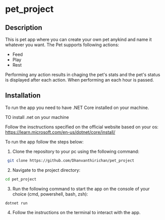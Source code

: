 # pet_project

## Description

This is pet app where you can  create your own pet anykind and name it whatever you want. 
The Pet supports following actions:

- Feed
- Play
- Rest

Performing any action results in chaging the pet's stats and the pet's status is displayed after each action.
When performing an each hour is passed.

## Installation

To run the app you need to have .NET Core installed on your machine.

TO install .net on your machine  

Follow the insctructions specified on the official website based on your os:
 <https://learn.microsoft.com/en-us/dotnet/core/install/>


To run the app follow the steps below:

1. Clone the repository to your pc using the following command:

```bash
 git clone https://github.com/Dhanvanthirichan/pet_project
 ```

2. Navigate to the project directory:

```bash
cd pet_project
```

3. Run the following command to start the app on the console of your choice (cmd, powershell, bash, zsh):

```bash
dotnet run
```

4. Follow the instructions on the terminal to interact with the app.
